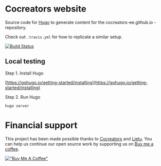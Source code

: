 # Cocreators website

Source code for [Hugo](https://gohugo.io/) to generate content for the
cocreators-ee.github.io -repository.

Check out `.travis.yml` for how to replicate a similar setup.

[![Build Status](https://travis-ci.org/cocreators-ee/cocreators-website.svg?branch=master)](https://travis-ci.org/cocreators-ee/cocreators-website)

## Local testing

Step 1. Install Hugo

[https://gohugo.io/getting-started/installing](https://gohugo.io/getting-started/installing)

Step 2. Run Hugo

```bash
hugo server
```


# Financial support

This project has been made possible thanks to [Cocreators](https://cocreators.ee) and [Lietu](https://lietu.net). You can help us continue our open source work by supporting us on [Buy me a coffee](https://www.buymeacoffee.com/cocreators).

[!["Buy Me A Coffee"](https://www.buymeacoffee.com/assets/img/custom_images/orange_img.png)](https://www.buymeacoffee.com/cocreators)
